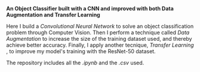 <b> An Object Classifier built with a CNN and improved with both Data Augmentation and Transfer Learning </b>

Here I build a <em> Convolutional Neural Network </em> to solve an object classification problem through Computer Vision. Then I perform a technique called <em> Data Augmentation </em> to increase the size of the training dataset used, and thereby achieve better accuracy. Finally, I apply another tecnique, <em> Transfer Learning </em>, to improve my model's training with the ResNet-50 dataset.

The repository includes all the <em> .ipynb </em> and the <em> .csv </em> used.
